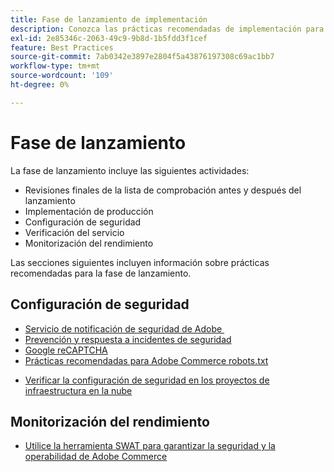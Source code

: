 ```yaml
---
title: Fase de lanzamiento de implementación
description: Conozca las prácticas recomendadas de implementación para la fase de inicio de los proyectos de Adobe Commerce.
exl-id: 2e85346c-2063-49c9-9b8d-1b5fdd3f1cef
feature: Best Practices
source-git-commit: 7ab0342e3897e2804f5a43876197308c69ac1bb7
workflow-type: tm+mt
source-wordcount: '109'
ht-degree: 0%

---
```


# Fase de lanzamiento

La fase de lanzamiento incluye las siguientes actividades:

- Revisiones finales de la lista de comprobación antes y después del lanzamiento
- Implementación de producción
- Configuración de seguridad
- Verificación del servicio
- Monitorización del rendimiento

Las secciones siguientes incluyen información sobre prácticas recomendadas para la fase de lanzamiento.

## Configuración de seguridad

- [Servicio de notificación de seguridad de Adobe &#x200B;](https://www.adobe.com/subscription/adbeSecurityNotifications.html)
- [Prevención y respuesta a incidentes de seguridad](prevent-respond-security-incident.md)
- [Google reCAPTCHA](https://experienceleague.adobe.com/docs/commerce-admin/systems/security/captcha/security-google-recaptcha.html)
- [Prácticas recomendadas para Adobe Commerce robots.txt&#x200B;](robots-txt.md)
<!-- - [Install the latest security patches](https://helpx.adobe.com/security/products/magento/apsb22-12.html) - CTAG deck -->
- [Verificar la configuración de seguridad en los proyectos de infraestructura en la nube](https://experienceleague.adobe.com/docs/commerce-cloud-service/user-guide/launch/checklist.html)

## Monitorización del rendimiento

- [Utilice la herramienta SWAT para garantizar la seguridad y la operabilidad de Adobe Commerce](../../../tools/site-wide-analysis-tool/intro.md#integrations-with-other-adobe-commerce-support-tools)
